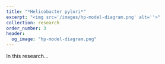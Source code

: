 ```yaml
---
title: "*Helicobacter pylori*"
excerpt: "<img src='/images/hp-model-diagram.png' alt=''>"
collection: research
order_number: 3
header: 
  og_image: "hp-model-diagram.png"
---
```


In this research... 
